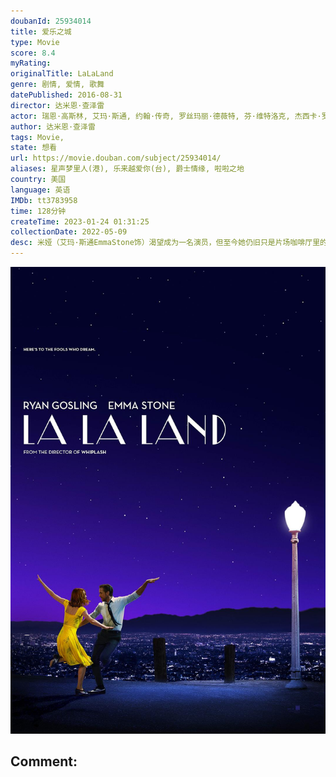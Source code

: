 ```yaml
---
doubanId: 25934014
title: 爱乐之城
type: Movie
score: 8.4
myRating: 
originalTitle: LaLaLand
genre: 剧情, 爱情, 歌舞
datePublished: 2016-08-31
director: 达米恩·查泽雷
actor: 瑞恩·高斯林, 艾玛·斯通, 约翰·传奇, 罗丝玛丽·德薇特, 芬·维特洛克, 杰西卡·罗德, 水野索诺娅, 考莉·埃尔南德斯, ·西蒙斯, 汤姆·艾弗瑞特·斯科特, 米根·费伊, 达蒙·冈普顿, 贾森·福克斯, 乔什·平茨, 艾米·科恩, 特里·沃尔特斯, 汤姆·谢尔顿, 信达·亚当斯, 克劳丁·克劳迪奥, ·瓦拉赫, 特雷弗·里斯奥尔, 奥莉维亚·汉密尔顿, 安娜·查泽雷, 马里乌斯·代·弗里斯, 妮科尔·库隆, 迈尔斯·安德森, 约翰·辛德曼, 瓦拉里·雷·米勒, 基夫·范登·霍伊维尔, 佐伊·霍尔, 登普西·帕皮恩, 辛德拉·车, ·莫尼, 苏珊妮·拉切塞斯, undefined, 妮拉·伊丽莎白·沃特金斯, 妮可·沃尔夫, 弗雷德里克·基夫, 朱莉·施密德, 赫米基·马德拉, 尼克·巴加, 尼克·德拉戈
author: 达米恩·查泽雷
tags: Movie, 
state: 想看
url: https://movie.douban.com/subject/25934014/
aliases: 星声梦里人(港), 乐来越爱你(台), 爵士情缘, 啦啦之地
country: 美国
language: 英语
IMDb: tt3783958
time: 128分钟
createTime: 2023-01-24 01:31:25
collectionDate: 2022-05-09
desc: 米娅（艾玛·斯通EmmaStone饰）渴望成为一名演员，但至今她仍旧只是片场咖啡厅里的一名平凡的咖啡师，尽管不停的参加着大大小小的试镜，但米娅收获的只有失败。某日，在一场派对之中，米娅邂逅了名为...
---
```


![image](assets/p2395517414.jpg)

Comment: 
---

